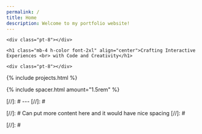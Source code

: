 ```yaml
---
permalink: /
title: Home
description: Welcome to my portfolio website!
---
```


<div class="content flex flex-column justify-items-center align-items-center">
    <object class="pt-8" style="max-width: 75%;" data="/assets/images/CameronMeyer_Logo_Full.svg" type="image/svg+xml"></object>  
    
    <div class="pt-8"></div>

    <h1 class="mb-4 h-color font-2xl" align="center">Crafting Interactive Experiences <br> with Code and Creativity</h1>

    <div class="pt-8"></div>
</div>

{% include projects.html %}

{% include spacer.html amount="1.5rem" %}

[//]: # ---
[//]: # <div class="pt-6"></div>
[//]: # Can put more content here and it would have nice spacing
[//]: # <div class="pt-8 lg:pt-12"></div>

[//]: # <div class="pt-8"></div>